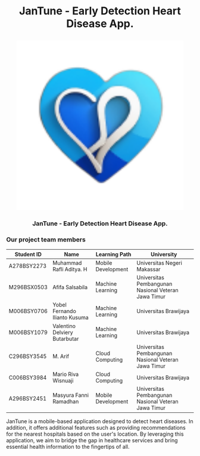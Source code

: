 # <p align="center">JanTune - Early Detection Heart Disease App.</p>

<p align="center">
  <img width="450" src="https://github.com/ariff-m/JanTune/blob/main/asset/JanTune.png" alt="JanTune" style="object-fit: contain;">
</p>

### <p align="center">JanTune - Early Detection Heart Disease App.</p>

### Our project team members
|Student ID|Name|Learning Path|University|
|-----|-----|-----|-----|
|A278BSY2273|Muhammad Rafli Aditya. H|Mobile Development|Universitas Negeri Makassar|
|M296BSX0503|Afifa Salsabila|Machine Learning|Universitas Pembangunan Nasional Veteran Jawa Timur|
|M006BSY0706|Yobel Fernando Ilianto Kusuma|Machine Learning|Universitas Brawijaya|
|M006BSY1079|Valentino Delviery Butarbutar|Machine Learning|Universitas Brawijaya|
|C296BSY3545|M. Arif|Cloud Computing|Universitas Pembangunan Nasional Veteran Jawa Timur|
|C006BSY3984|Mario Riva Wisnuaji|Cloud Computing|Universitas Brawijaya|
|A296BSY2451|Masyura Fanni Ramadhan|Mobile Development|Universitas Pembangunan Nasional Veteran Jawa Timur|

JanTune is a mobile-based application designed to detect heart diseases. In addition, it offers additional features such as providing recommendations for the nearest hospitals based on the user's location. By leveraging this application, we aim to bridge the gap in healthcare services and bring essential health information to the fingertips of all.
